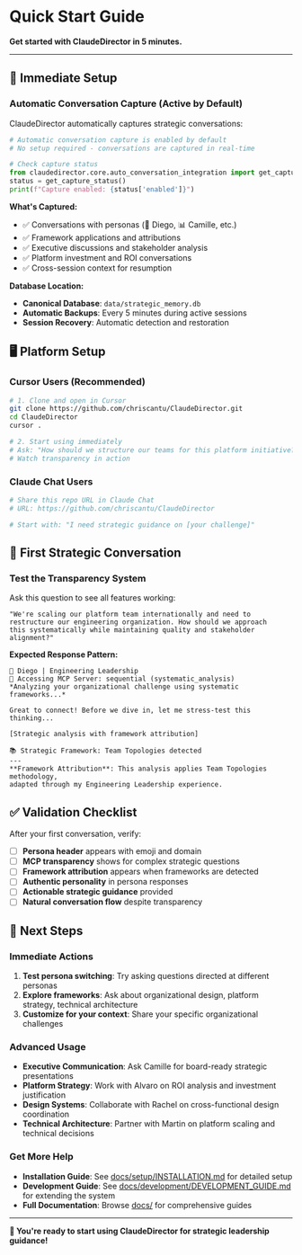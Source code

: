 # Quick Start Guide

**Get started with ClaudeDirector in 5 minutes.**

---

## 🚀 **Immediate Setup**

### **Automatic Conversation Capture (Active by Default)**

ClaudeDirector automatically captures strategic conversations:

```python
# Automatic conversation capture is enabled by default
# No setup required - conversations are captured in real-time

# Check capture status
from claudedirector.core.auto_conversation_integration import get_capture_status
status = get_capture_status()
print(f"Capture enabled: {status['enabled']}")
```

**What's Captured:**
- ✅ Conversations with personas (🎯 Diego, 📊 Camille, etc.)
- ✅ Framework applications and attributions
- ✅ Executive discussions and stakeholder analysis
- ✅ Platform investment and ROI conversations
- ✅ Cross-session context for resumption

**Database Location:**
- **Canonical Database**: `data/strategic_memory.db`
- **Automatic Backups**: Every 5 minutes during active sessions
- **Session Recovery**: Automatic detection and restoration

## 🖥️ **Platform Setup**

### **Cursor Users** (Recommended)
```bash
# 1. Clone and open in Cursor
git clone https://github.com/chriscantu/ClaudeDirector.git
cd ClaudeDirector
cursor .

# 2. Start using immediately
# Ask: "How should we structure our teams for this platform initiative?"
# Watch transparency in action
```

### **Claude Chat Users**
```bash
# Share this repo URL in Claude Chat
# URL: https://github.com/chriscantu/ClaudeDirector

# Start with: "I need strategic guidance on [your challenge]"
```

## 🎯 **First Strategic Conversation**

### **Test the Transparency System**
Ask this question to see all features working:

```
"We're scaling our platform team internationally and need to
restructure our engineering organization. How should we approach
this systematically while maintaining quality and stakeholder alignment?"
```

**Expected Response Pattern:**
```
🎯 Diego | Engineering Leadership
🔧 Accessing MCP Server: sequential (systematic_analysis)
*Analyzing your organizational challenge using systematic frameworks...*

Great to connect! Before we dive in, let me stress-test this thinking...

[Strategic analysis with framework attribution]

📚 Strategic Framework: Team Topologies detected
---
**Framework Attribution**: This analysis applies Team Topologies methodology,
adapted through my Engineering Leadership experience.
```

## ✅ **Validation Checklist**

After your first conversation, verify:
- [ ] **Persona header** appears with emoji and domain
- [ ] **MCP transparency** shows for complex strategic questions
- [ ] **Framework attribution** appears when frameworks are detected
- [ ] **Authentic personality** in persona responses
- [ ] **Actionable strategic guidance** provided
- [ ] **Natural conversation flow** despite transparency

## 🔄 **Next Steps**

### **Immediate Actions**
1. **Test persona switching**: Try asking questions directed at different personas
2. **Explore frameworks**: Ask about organizational design, platform strategy, technical architecture
3. **Customize for your context**: Share your specific organizational challenges

### **Advanced Usage**
- **Executive Communication**: Ask Camille for board-ready strategic presentations
- **Platform Strategy**: Work with Alvaro on ROI analysis and investment justification
- **Design Systems**: Collaborate with Rachel on cross-functional design coordination
- **Technical Architecture**: Partner with Martin on platform scaling and technical decisions

### **Get More Help**
- **Installation Guide**: See [docs/setup/INSTALLATION.md](./INSTALLATION.md) for detailed setup
- **Development Guide**: See [docs/development/DEVELOPMENT_GUIDE.md](../development/DEVELOPMENT_GUIDE.md) for extending the system
- **Full Documentation**: Browse [docs/](../) for comprehensive guides

---

**🎯 You're ready to start using ClaudeDirector for strategic leadership guidance!**
